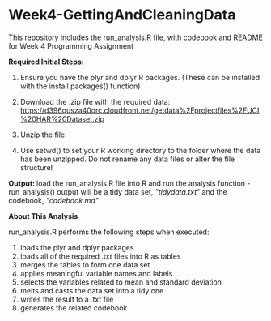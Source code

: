 # Week4-GettingAndCleaningData
This repository includes the run_analysis.R file, with codebook and README for Week 4 Programming Assignment

<b> Required Initial Steps: </b>

1. Ensure you have the plyr and dplyr R packages. (These can be installed with the install.packages() function) 

2. Download the .zip file with the required data: https://d396qusza40orc.cloudfront.net/getdata%2Fprojectfiles%2FUCI%20HAR%20Dataset.zip

2. Unzip the file

3. Use setwd() to set your R working directory to the folder where the data has been unzipped. Do not rename any data files or alter the file structure!


<b> Output: </b> load the run_analysis.R file into R and run the analysis function - run_analysis() 
        output will be a tidy data set, <i>"tidydata.txt"</i> and the codebook, <i>"codebook.md" </i>


<b> About This Analysis </b> 

run_analysis.R performs the following steps when executed:

1. loads the plyr and dplyr packages
2. loads all of the required .txt files into R as tables
3. merges the tables to form one data set
4. applies meaningful variable names and labels
5. selects the variables related to mean and standard deviation
6. melts and casts the data set into a tidy one
7. writes the result to a .txt file
8. generates the related codebook
        


